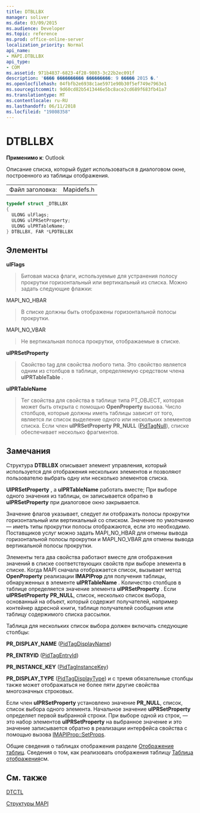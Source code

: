```yaml
---
title: DTBLLBX
manager: soliver
ms.date: 03/09/2015
ms.audience: Developer
ms.topic: reference
ms.prod: office-online-server
localization_priority: Normal
api_name:
- MAPI.DTBLLBX
api_type:
- COM
ms.assetid: 971b4837-6823-4f28-9803-3c22b2ec091f
description: '���� ���������� ���������: 9 ����� 2015 �.'
ms.openlocfilehash: 04fbfb2e6938c1ae5971e90b30f5ef749e7963e1
ms.sourcegitcommit: 9d60cd82b5413446e5bc8ace2cd689f683fb41a7
ms.translationtype: MT
ms.contentlocale: ru-RU
ms.lasthandoff: 06/11/2018
ms.locfileid: "19808358"
---
```

# <a name="dtbllbx"></a>DTBLLBX

  
  
**Применимо к**: Outlook 
  
Описание списка, который будет использоваться в диалоговом окне, построенного из таблицы отображения.
  
|||
|:-----|:-----|
|Файл заголовка:  <br/> |Mapidefs.h  <br/> |
   
```cpp
typedef struct _DTBLLBX
{
  ULONG ulFlags;
  ULONG ulPRSetProperty;
  ULONG ulPRTableName;
} DTBLLBX, FAR *LPDTBLLBX

```

## <a name="members"></a>Элементы

 **ulFlags**
  
> Битовая маска флаги, используемые для устранения полосу прокрутки горизонтальный или вертикальный из списка. Можно задать следующие флажки:
    
MAPI_NO_HBAR 
  
> В списке должны быть отображены горизонтальной полосы прокрутки.
    
MAPI_NO_VBAR 
  
> Не вертикальная полоса прокрутки, отображаемые в списке.
    
 **ulPRSetProperty**
  
> Свойство tag для свойства любого типа. Это свойство является одним из столбцов в таблице, определяемую средством члена **ulPRTableTable** . 
    
 **ulPRTableName**
  
> Тег свойства для свойства в таблице типа PT_OBJECT, которая может быть открыта с помощью **OpenProperty** вызова. Число столбцов, которые должны иметь таблицы зависит от того, является ли список выделение одного или нескольких элементов списка. Если член **ulPRSetProperty** **PR_NULL** ([PidTagNull](pidtagnull-canonical-property.md)), списке обеспечивает несколько фрагментов.
    
## <a name="remarks"></a>Замечания

Структура **DTBLLBX** описывает элемент управления, который используется для отображения нескольких элементов и позволяют пользователю выбрать одну или несколько элементов списка. 
  
**UlPRSetProperty** , а **ulPRTableName** работать вместе; При выборе одного значения из таблицы, он записывается обратно в **ulPRSetProperty** при диалоговое окно закрывается. 
  
Значение флагов указывает, следует ли отображать полосы прокрутки горизонтальный или вертикальный со списком. Значение по умолчанию — иметь типы прокрутки полосы отображаются, если это необходимо. Поставщиков услуг можно задать MAPI_NO_HBAR для отмены вывода горизонтальной полосы прокрутки и MAPI_NO_VBAR для отмены вывода вертикальной полосы прокрутки. 
  
Элементы тега два свойства работают вместе для отображения значений в списке соответствующих свойств при выборе элемента в списке. Когда MAPI сначала отображается список, вызывает метод **OpenProperty** реализации **IMAPIProp** для получения таблицы, обнаруженных в элементе **ulPRTableName** . Количество столбцов в таблице определяется значение элемента **ulPRSetProperty** . Если **ulPRSetProperty** **PR_NULL**, список, несколько список выбора, основанный на объект, который содержит получателей, например контейнер адресной книги, таблице получателей сообщения или таблицу содержимого списка рассылки. 
  
Таблица для нескольких список выбора должен включать следующие столбцы:
  
 **PR_DISPLAY_NAME** ([PidTagDisplayName](pidtagdisplayname-canonical-property.md))
  
 **PR_ENTRYID** ([PidTagEntryId](pidtagentryid-canonical-property.md))
  
 **PR_INSTANCE_KEY** ([PidTagInstanceKey](pidtaginstancekey-canonical-property.md))
  
 **PR_DISPLAY_TYPE** ([PidTagDisplayType](pidtagdisplaytype-canonical-property.md)) и с тремя обязательные столбцы также может отображаться не более пяти другие свойства многозначных строковых. 
  
Если член **ulPRSetProperty** установлено значение **PR_NULL**, список, список выбора одного элемента. Начальное значение **ulPRSetProperty** определяет первой выбранной строки. При выборе одной из строк, — это набор элементов **ulPRSetProperty** на выбранное значение и это значение записывается обратно в реализации интерфейса свойства с помощью вызова [IMAPIProp::SetProps](imapiprop-setprops.md). 
  
Общие сведения о таблицах отображения разделе [Отображение таблиц](display-tables.md). Сведения о том, как реализовать отображения таблицу [Таблица отображения](display-table-implementation.md)см.
  
## <a name="see-also"></a>См. также



[DTCTL](dtctl.md)


[Структуры MAPI](mapi-structures.md)

